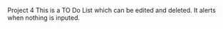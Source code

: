 Project 4
This is a TO Do List which can be edited and deleted. It alerts when nothing is inputed. 
